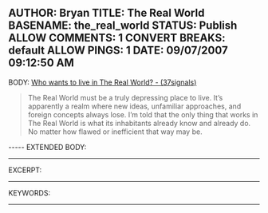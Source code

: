 AUTHOR: Bryan
TITLE: The Real World
BASENAME: the_real_world
STATUS: Publish
ALLOW COMMENTS: 1
CONVERT BREAKS: __default__
ALLOW PINGS: 1
DATE: 09/07/2007 09:12:50 AM
-----
BODY:
<a title="Who wants to live in The Real World? - (37signals)" href="http://www.37signals.com/svn/posts/578-who-wants-to-live-in-the-real-world">Who wants to live in The Real World? - (37signals)</a>

<blockquote>The Real World must be a truly depressing place to live. It’s apparently a realm where new ideas, unfamiliar approaches, and foreign concepts always lose. I’m told that the only thing that works in The Real World is what its inhabitants already know and already do. No matter how flawed or inefficient that way may be.</blockquote>
-----
EXTENDED BODY:

-----
EXCERPT:

-----
KEYWORDS:

-----


